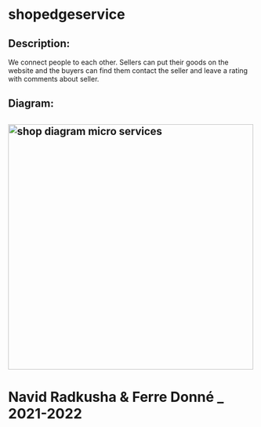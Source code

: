 # shopedgeservice

<h2> Description: </h2>
<p>
We connect people to each other. Sellers can put their goods on the website and the buyers can find them contact the seller and leave a rating with comments about seller.
</p>

<h2>Diagram:<h2>
<img src="http://84.197.114.65/images/diagrammicroservices.jpg" alt="shop diagram micro services" width="500">

# Navid Radkusha & Ferre Donné _ 2021-2022